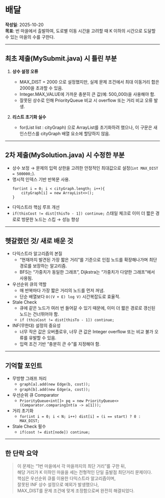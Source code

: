 # 배달

**작성일**: 2025-10-20</br>
**목표**: 번 마을에서 출발하여, 도로별 이동 시간을 고려할 때
K 이하의 시간으로 도달할 수 있는 마을의 수를 구한다.

---

## 최초 제출(MySubmit.java) 시 틀린 부분
1. **상수 설정 오류**
   - MAX_DIST = 2000 으로 설정했지만, 실제 문제 조건에서 최대 이동거리 합은 2000을 초과할 수 있음.
   - Integer.MAX_VALUE에 가까운 충분히 큰 값(예: 500_000)을 사용해야 함.
   - 잘못된 상수로 인해 PriorityQueue 비교 시 overflow 또는 거리 비교 오류 발생.

2. **리스트 초기화 실수**
   - for(List<Edge> list : cityGraph) 으로 ArrayList를 초기화하려 했으나, 이 구문은 새 인스턴스를 cityGraph 배열 요소에 할당하지 않음.

---

## 2차 제출(MySolution.java) 시 수정한 부분
- 상수 보정 → 문제의 입력 상한을 고려한 안정적인 최대값으로 설정(`int MAX_DIST = 500000;`).
- 명시적 인덱스 기반 반복문 사용.
    ```
    for(int i = 0; i < cityGraph.length; i++){
        cityGraph[i] = new ArrayList<>();
    }
    ```
- 다익스트라 핵심 루프 개선
- `if(thisCost != dist[thisTo - 1]) continue;` 스태일 체크로 이미 더 짧은 경로로 방문한 노드는 스킵 → 성능 향상

---

## 헷갈렸던 것/ 새로 배운 것
- 다익스트라 알고리즘의 본질
    - “현재까지 발견된 가장 짧은 거리”를 기준으로 인접 노드를 확장해나가며 최단 경로를 보장하는 알고리즘.
    - BFS는 “가중치가 동일한 그래프”, Dijkstra는 “가중치가 다양한 그래프”에서 사용됨.
- 우선순위 큐의 역할
    - 매 반복마다 가장 짧은 거리의 노드를 먼저 꺼냄.
    - 단순 배열보다 `O((V + E) log V)` 시간복잡도로 효율적.
- Stale Check
    - 큐에 같은 노드가 여러 번 들어갈 수 있기 때문에,
    이미 더 짧은 경로로 갱신된 노드는 건너뛰어야 함.
    - `if (thisCost != dist[thisTo - 1]) continue;`
- INF(무한대) 설정의 중요성
    - 너무 작은 값은 오버플로우, 너무 큰 값은 Integer overflow 또는 비교 불가 오류를 유발할 수 있음.
    - 입력 조건 기반 “충분히 큰 수”를 지정해야 함.

---

## 기억할 포인트
- 무방향 그래프 처리
    - `graph[a].add(new Edge(b, cost));`
    - `graph[b].add(new Edge(a, cost));`
- 우선순위 큐 Comparator
    - `PriorityQueue<int[]> pq = new PriorityQueue<>(Comparator.comparingInt(a -> a[1]));`
- 거리 초기화
    - `for(int i = 0; i < N; i++) dist[i] = (i == start) ? 0 : MAX_DIST;`
- Stale Check 필수
    - `if(cost != dist[node]) continue;`

---
## 한 단락 요약
> 이 문제는 “1번 마을에서 각 마을까지의 최단 거리”를 구한 뒤,</br>
> 해당 거리가 K 이하인 마을을 세는 전형적인 단일 출발점 최단거리 문제이다.</br>
> 핵심은 우선순위 큐를 이용한 다익스트라 알고리즘이며,</br>
> 잘못된 INF 상수 설정으로 예외가 발생했으나,</br> 
> MAX_DIST를 문제 조건에 맞게 조정함으로써 완전히 해결되었다.</br>

